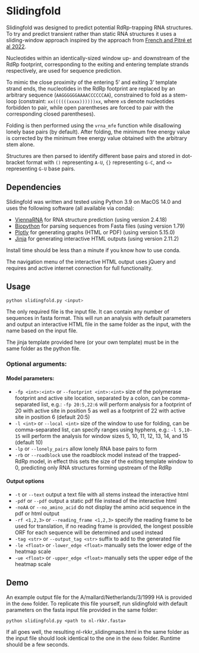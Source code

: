 # Slidingfold

Slidingfold was designed to predict potential RdRp-trapping RNA structures. To try and predict transient rather than static RNA structures it uses a sliding-window approach inspired by the approach from [French and Pitré et al 2022](https://www.science.org/doi/10.1126/sciadv.abp8655).

Nucleotides within an identically-sized window up- and downstream of the RdRp footprint, corresponding to the exiting and entering template strands respectively, are used for sequence prediction. 

To mimic the close proximity of the entering 5’ and exiting 3’ template strand ends, the nucleotides in the RdRp footprint are replaced by an arbitrary sequence (```AAGGGGGGAAAACCCCCCAA```), constrained to fold as a stem-loop (constraint: ```xx((((((xxxx))))))xx```, where ```x```s denote nucleotides forbidden to pair, while open parentheses are forced to pair with the corresponding closed parentheses). 

Folding is then performed using the ```vrna_mfe``` function while disallowing lonely base pairs (by default). After folding, the minimum free energy value is corrected by the minimum free energy value obtained with the arbitrary stem alone.

Structures are then parsed to identify different base pairs and stored in dot-bracket format with ```()``` representing ```A-U```, ```{}``` representing ```G-C```, and ```<>``` representing ```G-U``` base pairs.

## Dependencies
Slidingfold was written and tested using Python 3.9 on MacOS 14.0 and uses the following software (all available via conda):
* [ViennaRNA](https://github.com/ViennaRNA) for RNA structure prediction (using version 2.4.18)
* [Biopython](https://biopython.org/) for parsing sequences from Fasta files (using version 1.79)
* [Plotly](https://github.com/plotly/plotly.py) for generating graphs (HTML or PDF) (using version 5.15.0)
* [Jinja](https://jinja.palletsprojects.com/en/3.1.x/) for generating interactive HTML outputs (using version 2.11.2)

Install time should be less than a minute if you know how to use conda.

The navigation menu of the interactive HTML output uses jQuery and requires and active internet connection for full functionality.
## Usage
```bash
python slidingfold.py <input> 
```

The only required file is the input file. It can contain any number of sequences in fasta format. This will run an analysis with default parameters and output an interactive HTML file in the same folder as the input, with the name based on the input file.

The jinja template provided here (or your own template) must be in the same folder as the python file.

### Optional arguments:
#### Model parameters:
* ```-fp <int>:<int>``` or ```--footprint <int>:<int>``` size of the polymerase footprint and active site location, separated by a colon, can be comma-separated list, e.g.: ```-fp 20:5,22:6``` will perform analysis for a footprint of 20 with active site in position 5 as well as a footprint of 22 with active site in position 6 (default 20:5)
*  ```-l <int>``` or ```--local <int>``` size of the window to use for folding, can be comma-separated list, can specify ranges using hyphens, e.g.: ```-l 5,10-15``` will perform the analysis for window sizes 5, 10, 11, 12, 13, 14, and 15 (default 10)
* ```-lp``` or ```--lonely_pairs``` allow lonely RNA base pairs to form
* ```-rb``` or ```--roadblock``` use the roadblock model instead of the trapped-RdRp model, in effect this sets the size of the exiting template window to 0, predicting only RNA structures forming upstream of the RdRp
#### Output options
* ```-t``` or ```--text``` output a text file with all stems instead the interactive html
* ```-pdf``` or ```--pdf``` output a static pdf file instead of the interactive html
* ```-noAA``` or ```--no_amino_acid``` do not display the amino acid sequence in the pdf or html output
* ```-rf <1,2,3>``` or ```--reading_frame <1,2,3>``` specify the reading frame to be used for translation, if no reading frame is provided, the longest possible ORF for each sequence will be determined and used instead
* ```-tag <str>``` or ```--output_tag <str>``` suffix to add to the generated file
* ```-le <float>``` or ```-lower_edge <float>``` manually sets the lower edge of the heatmap scale
* ```-ue <float>``` or ```-upper_edge <float>``` manually sets the upper edge of the heatmap scale

## Demo
An example output file for the A/mallard/Netherlands/3/1999 HA is provided in the ```demo``` folder. To replicate this file yourself, run slidingfold with default parameters on the fasta input file provided in the same folder:

```python slidingfold.py <path to nl-rkkr.fasta>```

If all goes well, the resulting nl-rkkr_slidingmaps.html in the same folder as the input file should look identical to the one in the ```demo``` folder. Runtime should be a few seconds.